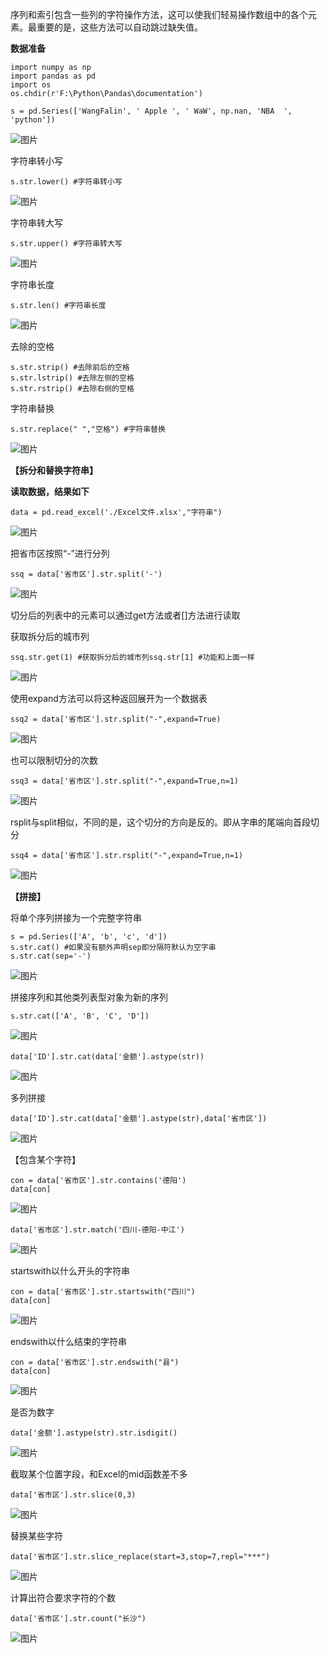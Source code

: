 序列和索引包含一些列的字符操作方法，这可以使我们轻易操作数组中的各个元素。最重要的是，这些方法可以自动跳过缺失值。

**数据准备**

```
import numpy as np
import pandas as pd
import os
os.chdir(r'F:\Python\Pandas\documentation')

s = pd.Series(['WangFalin', ' Apple ', ' WaW', np.nan, 'NBA  ', 'python'])
```

![图片](https://mmbiz.qpic.cn/mmbiz_png/1AQokuKOz2wcqGIeA0qNGurVnvBauv8PiaT46s1G4AmxIAJkuL6JKzSHHunBohrOY7RUt9nL1jmFbpWFI5P5V2w/640?wx_fmt=png&tp=webp&wxfrom=5&wx_lazy=1&wx_co=1)

字符串转小写

```
s.str.lower() #字符串转小写
```

![图片](https://mmbiz.qpic.cn/mmbiz_png/1AQokuKOz2wcqGIeA0qNGurVnvBauv8PDjPMfawDXUtdUX4UeI3BibnFpCAAiad8QAk8GB22CzTcvaqicxFeU8ltg/640?wx_fmt=png&tp=webp&wxfrom=5&wx_lazy=1&wx_co=1)

字符串转大写

```
s.str.upper() #字符串转大写
```

![图片](https://mmbiz.qpic.cn/mmbiz_png/1AQokuKOz2wcqGIeA0qNGurVnvBauv8PLm3LvhYrwbL7RUhV4UM5GyeyibHYBysCECGSPpXeiblPJtx1CX4lUUug/640?wx_fmt=png&tp=webp&wxfrom=5&wx_lazy=1&wx_co=1)

字符串长度

```
s.str.len() #字符串长度
```

![图片](https://mmbiz.qpic.cn/mmbiz_png/1AQokuKOz2wcqGIeA0qNGurVnvBauv8PZ3BkbhwbFicaYKMY8LNA5DiadkAaOfg1j0WutcYicDtNjic4bHjxog5Nsw/640?wx_fmt=png&tp=webp&wxfrom=5&wx_lazy=1&wx_co=1)

去除的空格

```
s.str.strip() #去除前后的空格
s.str.lstrip() #去除左侧的空格
s.str.rstrip() #去除右侧的空格
```

字符串替换

```
s.str.replace(" ","空格") #字符串替换
```

![图片](https://mmbiz.qpic.cn/mmbiz_png/1AQokuKOz2wcqGIeA0qNGurVnvBauv8PC9Pp5wm9C4qomkS8zJ70JuoCfry1lOkLJTthh3bODDRTYGhb54IPibA/640?wx_fmt=png&tp=webp&wxfrom=5&wx_lazy=1&wx_co=1)

**【拆分和替换字符串】**

**读取数据，结果如下**

```
data = pd.read_excel('./Excel文件.xlsx',"字符串")
```

![图片](https://mmbiz.qpic.cn/mmbiz_png/1AQokuKOz2wcqGIeA0qNGurVnvBauv8P5KjeNVU58WzxzF4SibDUJZ5VzHPhUJPibVs3T5mbe8K4E29dcxu0iaa5A/640?wx_fmt=png&tp=webp&wxfrom=5&wx_lazy=1&wx_co=1)

把省市区按照“-”进行分列

```
ssq = data['省市区'].str.split('-')
```

![图片](https://mmbiz.qpic.cn/mmbiz_png/1AQokuKOz2wcqGIeA0qNGurVnvBauv8Plkz9bVCVecodYKCrfCgTBEOfoLtXCKXxCIeGpliaZOGCDxbyJVp4SPA/640?wx_fmt=png&tp=webp&wxfrom=5&wx_lazy=1&wx_co=1)

切分后的列表中的元素可以通过get方法或者[]方法进行读取

获取拆分后的城市列

```
ssq.str.get(1) #获取拆分后的城市列ssq.str[1] #功能和上面一样
```

![图片](https://mmbiz.qpic.cn/mmbiz_png/1AQokuKOz2wcqGIeA0qNGurVnvBauv8PYwPkKqozYqeibMlCtSdhckwJ0BoCerMM6AsmZ9t7pIOicfglBj0DdERg/640?wx_fmt=png&tp=webp&wxfrom=5&wx_lazy=1&wx_co=1)

使用expand方法可以将这种返回展开为一个数据表

```
ssq2 = data['省市区'].str.split("-",expand=True)
```

![图片](https://mmbiz.qpic.cn/mmbiz_png/1AQokuKOz2wcqGIeA0qNGurVnvBauv8PlP0eYHfrAgOP0xYlB8IEhEhXYnexkFrXefEPw3icwEl5HiambYJBZwMw/640?wx_fmt=png&tp=webp&wxfrom=5&wx_lazy=1&wx_co=1)

也可以限制切分的次数

```
ssq3 = data['省市区'].str.split("-",expand=True,n=1)
```

![图片](https://mmbiz.qpic.cn/mmbiz_png/1AQokuKOz2wcqGIeA0qNGurVnvBauv8Pa8dLTuWbs9vJy58BUz7goCMbxZTdibibDSicgAVlv5HmsicFXgez8YulNQ/640?wx_fmt=png&tp=webp&wxfrom=5&wx_lazy=1&wx_co=1)

rsplit与split相似，不同的是，这个切分的方向是反的。即从字串的尾端向首段切分

```
ssq4 = data['省市区'].str.rsplit("-",expand=True,n=1)
```

![图片](https://mmbiz.qpic.cn/mmbiz_png/1AQokuKOz2wcqGIeA0qNGurVnvBauv8PaBTjYxf0t9UUwAqhZml5GHV1AibicfqNOTCBfQmMWcj4BxKcibupYBdqA/640?wx_fmt=png&tp=webp&wxfrom=5&wx_lazy=1&wx_co=1)

**【拼接】**

将单个序列拼接为一个完整字符串

```
s = pd.Series(['A', 'b', 'c', 'd'])
s.str.cat() #如果没有额外声明sep即分隔符默认为空字串
s.str.cat(sep='-')
```

![图片](https://mmbiz.qpic.cn/mmbiz_png/1AQokuKOz2wcqGIeA0qNGurVnvBauv8PjHhiaYiaibH4bCPAktiah335MkuCK9KqvUTJ5T4DAEcS7RY8IwWrDLxcQQ/640?wx_fmt=png&tp=webp&wxfrom=5&wx_lazy=1&wx_co=1)

拼接序列和其他类列表型对象为新的序列

```
s.str.cat(['A', 'B', 'C', 'D'])
```

![图片](https://mmbiz.qpic.cn/mmbiz_png/1AQokuKOz2wcqGIeA0qNGurVnvBauv8PQO1kJaJVYo4nKArvvYhkobAlzFtx6ibs9QzWnVdMRvoET8aOVUaqxsA/640?wx_fmt=png&tp=webp&wxfrom=5&wx_lazy=1&wx_co=1)

```
data['ID'].str.cat(data['金额'].astype(str))
```

![图片](https://mmbiz.qpic.cn/mmbiz_png/1AQokuKOz2wcqGIeA0qNGurVnvBauv8Ph1wgAAUMnGsicohKq5cczCMq4icMDkp68ohMGbgQLfylul7TVeJYVK9A/640?wx_fmt=png&tp=webp&wxfrom=5&wx_lazy=1&wx_co=1)

多列拼接

```
data['ID'].str.cat(data['金额'].astype(str),data['省市区'])
```

![图片](https://mmbiz.qpic.cn/mmbiz_png/1AQokuKOz2wcqGIeA0qNGurVnvBauv8PicSckjxw87dFtlHsM9vX73vI5gibKtvsKGIvsbzWsLu5Dto1R23OzEFQ/640?wx_fmt=png&tp=webp&wxfrom=5&wx_lazy=1&wx_co=1)

【包含某个字符】

```
con = data['省市区'].str.contains('德阳')
data[con]
```

![图片](https://mmbiz.qpic.cn/mmbiz_png/1AQokuKOz2wcqGIeA0qNGurVnvBauv8Psyly1QYwbkrnnxQyHxlH5NWibqvKFDKYdwcOQY9rzIZBYwFPjx16ekg/640?wx_fmt=png&tp=webp&wxfrom=5&wx_lazy=1&wx_co=1)

```
data['省市区'].str.match('四川-德阳-中江')
```

![图片](https://mmbiz.qpic.cn/mmbiz_png/1AQokuKOz2wcqGIeA0qNGurVnvBauv8Pw11ebV8HWkgQicEKc3YhkZ42NtshEQ5w9qqE8LKIrrkM7tNFlXtVlww/640?wx_fmt=png&tp=webp&wxfrom=5&wx_lazy=1&wx_co=1)

startswith以什么开头的字符串

```
con = data['省市区'].str.startswith("四川")
data[con]
```

![图片](https://mmbiz.qpic.cn/mmbiz_png/1AQokuKOz2wcqGIeA0qNGurVnvBauv8P5jYGgGDKT2fmyjfuMxN3YkmfFaVQaz2iccFwf8RAyibDGvTZ3Vj1qUlQ/640?wx_fmt=png&tp=webp&wxfrom=5&wx_lazy=1&wx_co=1)

endswith以什么结束的字符串

```
con = data['省市区'].str.endswith("县")
data[con]
```

![图片](https://mmbiz.qpic.cn/mmbiz_png/1AQokuKOz2wcqGIeA0qNGurVnvBauv8PFUPCcTWFL0MvhrDGVoGjTIMt2RlEoia3Gd4hWXEhibFn2fomFALuOeUw/640?wx_fmt=png&tp=webp&wxfrom=5&wx_lazy=1&wx_co=1)

是否为数字

```
data['金额'].astype(str).str.isdigit()
```

![图片](https://mmbiz.qpic.cn/mmbiz_png/1AQokuKOz2wcqGIeA0qNGurVnvBauv8PGM0dTDHhOEALhG9f7OExGTE5YVp5tER4saia8ao1DFHuibhOuOibcw1Nw/640?wx_fmt=png&tp=webp&wxfrom=5&wx_lazy=1&wx_co=1)

截取某个位置字段，和Excel的mid函数差不多

```
data['省市区'].str.slice(0,3)
```

![图片](https://mmbiz.qpic.cn/mmbiz_png/1AQokuKOz2wcqGIeA0qNGurVnvBauv8PtMV5ibyXWj0jSt8JY07I2261wE2IXZTiaJPuFpB41wK5k2O8TG5p77hg/640?wx_fmt=png&tp=webp&wxfrom=5&wx_lazy=1&wx_co=1)

替换某些字符

```
data['省市区'].str.slice_replace(start=3,stop=7,repl="***")
```

![图片](https://mmbiz.qpic.cn/mmbiz_png/1AQokuKOz2wcqGIeA0qNGurVnvBauv8P9I9hZNiaic9XZjYne6jTSNsMq1purThjZFlZbUmzDWjibLsiarIxh3VSWQ/640?wx_fmt=png&tp=webp&wxfrom=5&wx_lazy=1&wx_co=1)

计算出符合要求字符的个数

```
data['省市区'].str.count("长沙")
```

![图片](https://mmbiz.qpic.cn/mmbiz_png/1AQokuKOz2wcqGIeA0qNGurVnvBauv8PZRwrMwlaJEbo8qbiceY1jiajMZ4OHq7gXFXMSEibC4Gook8xbEbcxmlew/640?wx_fmt=png&tp=webp&wxfrom=5&wx_lazy=1&wx_co=1)
